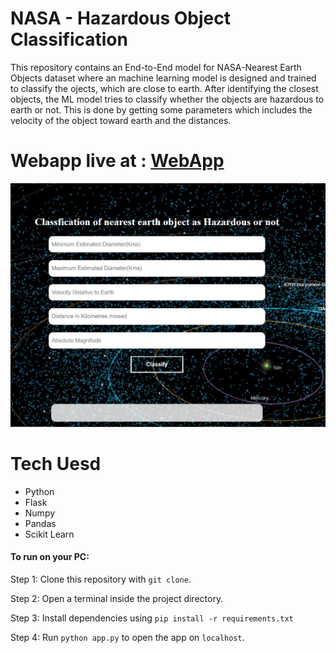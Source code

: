 # NASA - Hazardous Object Classification
   This repository contains an End-to-End model for NASA-Nearest Earth Objects dataset where an machine learning model is designed and trained to classify the ojects, which are close to earth.
   After identifying the closest objects, the ML model tries to classify whether the objects are hazardous to earth or not. This is done by getting some parameters which includes the velocity of the object toward earth
   and the distances.
   
# Webapp live at : [WebApp](https://nasa-hazardousobj-classify.herokuapp.com/)
   
   ![alt text](https://github.com/ParthivAkilesh/NASA-HazardousObject-classification/blob/main/webapp.jpg)
   
# Tech Uesd
   
   - Python
   - Flask
   - Numpy
   - Pandas
   - Scikit Learn
   
#### To run on your PC:
 Step 1: Clone this repository with `git clone`.
 
 Step 2: Open a terminal inside the project directory.
 
 Step 3: Install dependencies using `pip install -r requirements.txt`
 
 Step 4: Run `python app.py` to open the app on `localhost`.
   
   

